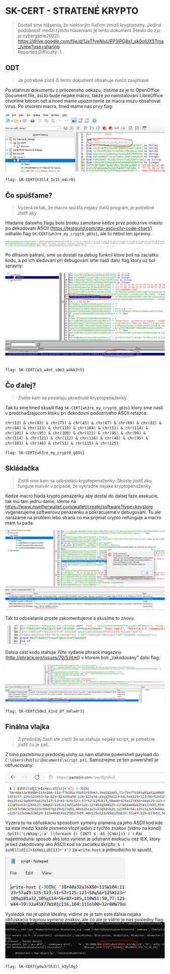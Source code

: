 # SK-CERT - STRATENÉ KRYPTO
>Dostali sme hlásenia, že niektorým ľuďom zmizli kryptomeny. Jediná podobnosť medzi týmito hláseniami je tento dokument (Heslo do zip je cybergame2022): https://drive.google.com/file/d/1JxTfveNIuUPP3IPG8xf_sk0oIUX5Tma_/view?usp=sharing <br/>
Reported Difficulty: 1

## ODT
>Je potrebné zistiť či tento dokument obsahuje niečo zaujímavé

Po stiahnuti dokumentu z prilozeneho odkazu, zistime ze je to OpenOffice Document file, asi to bude nejake macro, takze po nainstalovani LibreOffice otvorime bitcoin.odt a hned mame upozornenie ze macra mozu obsahovat virus. Po otvoreni macra, hned mame nas prvy flag:

![](images/2022-03-05-14-00-36.png)

```
flag: SK-CERT{h3ll4_3v1l_m4cr0}
```

## Čo spúšťame?
>Vyzerá to tak, že macro spúšťa nejaký ďalší program, je potrebné zistiť aký.

Hladanie dalsieho flagu bolo trosku zamotane kedze prve podozrive miesto po dekodovani ASCII (https://testguild.com/qtp-ascii-chr-code-chart/) odhalilo flag `SK-CERT{wh3re_my_crypt0_g03s}`, ale to nebol ten spravny.

![](images/2022-03-05-14-09-58.png)

Po dlhsiom patrani, sme sa dostali na debug funkcii ktore boli na zaciatku kodu, a po ich sledovani pri debugovani sme nasli dalsi flag ktory uz bol spravny:

![](images/2022-03-05-14-10-23.png)

```
flag: SK-CERT{w3_w4nt_s0m3_w4kk3t5}
```

## Čo ďalej?
>Zistite kam sa posielaju ukradnuté kryptopenaženky.

Tak tu sme hned skusili flag `SK-CERT{wh3re_my_crypt0_g03s}` ktory sme nasli v predchadzajucom ktoku pri dekodovni podozriveho ASCII retazca:

```
chr(13) & chr(83) & chr(75) & chr(45) & chr(67) & chr(69) & chr(82) & chr(84) & chr(123) & chr(119) & chr(104) & chr(51) & chr(114) & chr(101) & chr(95) & chr(109) & chr(121) & chr(95) & chr(99) & chr(114) & chr(121) & chr(112) & chr(116) & chr(48) & chr(95) & chr(103) & chr(48) & chr(51) & chr(115) & chr(125)
```
```
flag: SK-CERT{wh3re_my_crypt0_g03s}
```

## Skládačka
>Zistili sme kam sa odosielajú kryptopenaženky. Skúste zistiť ako funguje malvér v prípade, že vykradne nejaké kryptopenaženky.

Kedze macro hlada krypto penazenky aby dostal do dalsej faze exekucie, tak mu tam jednu dame, ideme na https://www.myetherwallet.com/wallet/create/software?type=keystore vygenerujeme softwerovu penazenku a pokracujeme v debugovani. Tu ale narazame na problem lebo strana co ma prijimat crypto nefunguje a macro mam tu pada:

![](images/2022-03-05-14-14-27.png)

Tak to odosielanie proste zakomentujeme a skusime to znovu.

![](images/2022-03-05-14-14-40.png)

Dalsia cast kodu stahuje 70te vydanie phrack magazinu (http://phrack.org/issues/70/5.html) v ktorom boli „zakodovany“ dalsi flag:

![](images/2022-03-05-14-15-24.png)

```
flag: SK-CERT{50m3_k1nd_0f_m4lw4r3}
```

## Finálna vlajka
>Z predošlej časti ste zistili že sa stahuje nejaký script, je potrebné zistiť čo je zač.

Z toho pastebinu z predoslej ulohy sa nam stiahne powershell payload do `C:\Users\Public\Documents\script.ps1`. Samozrejme ze ten powershell je obfuscovany:

![](images/2022-03-05-14-16-02.png)

Vyzera to na obfuskaciu sposobom vymeny pismena za jeho ASCII kod kde sa este medzi kazde pismeno vlozil jeden z tychto znakov (vidno na konci): `.SplIt('crWXoq~,:a' )|foreacH {( [INT] $_-AS [CHAr])} ) )`
Asi najjednoduhsi sposob ako toto vyriesit je odstranit exekuciu cez IEX, ktory je tiez zakodovany ako ASCII kod na zaciatku skriptu: `& ( $shEllid[1]+$sHeLLiD[13]+'x')` za `write-host` a jednoducho to spustit.

![](images/2022-03-05-14-18-43.png)

Vysledok nie je uplne idealny, vidime ze je tam este dalsia nejaka obfuskacia trapnou vymeno znakov, ale co ale je vidno je nas posledny flag:
![](images/2022-03-05-14-19-06.png)

```
flag: SK-CERT{p0w3r5h3ll_k3yl0g}
```